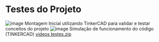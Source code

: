 # Testes do Projeto
![image](https://github.com/user-attachments/assets/b4b4c2bc-4621-40de-a091-b29a92841dc2)
Montagem Inicial utilizando TinkerCAD para validar e  testar conceitos do projeto
![image](https://github.com/user-attachments/assets/f69527f6-fb44-4a78-8a21-ee5e69219190)
Simulação de funcionamento do código (TINKERCAD)
[videos testes.zip](https://github.com/user-attachments/files/20906478/videos.testes.zip)



